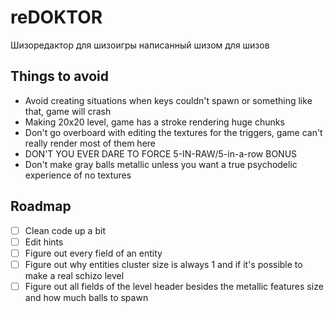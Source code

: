 # reDOKTOR
Шизоредактор для шизоигры написанный шизом для шизов

## Things to avoid
- Avoid creating situations when keys couldn't spawn or something like that, game will crash
- Making 20x20 level, game has a stroke rendering huge chunks
- Don't go overboard with editing the textures for the triggers, game can't really render most of them here
- DON'T YOU EVER DARE TO FORCE 5-IN-RAW/5-in-a-row BONUS
- Don't make gray balls metallic unless you want a true psychodelic experience of no textures

## Roadmap

- [ ] Clean code up a bit
- [ ] Edit hints
- [ ] Figure out every field of an entity
- [ ] Figure out why entities cluster size is always 1 and if it's possible to make a real schizo level
- [ ] Figure out all fields of the level header besides the metallic features size and how much balls to spawn

